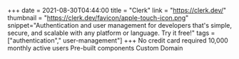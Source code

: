 +++
date = 2021-08-30T04:44:00
title = "Clerk"
link = "https://clerk.dev/"
thumbnail = "https://clerk.dev/favicon/apple-touch-icon.png"
snippet="Authentication and user management for developers that's simple, secure, and scalable with any platform or language. Try it free!"
tags = ["authentication"," user-management"]
+++
No credit card required
10,000 monthly active users
Pre-built components
Custom Domain
